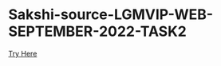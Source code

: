 # Sakshi-source-LGMVIP-WEB-SEPTEMBER-2022-TASK2
[Try Here](https://sakshi-source.github.io/Sakshi-source-LGMVIP-WEB-SEPTEMBER-2022-TASK2/)
